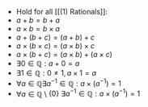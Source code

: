 - Hold for all [[(1) Rationals]]: 
- $a + b = b + a$
- $a \times b = b \times a$
- $a + (b + c) = (a + b) + c$
- $a \times (b \times c) = (a \times b) \times c$
- $a \times (b + c) = (a \times b) + (a \times c)$
- $\exists 0 \in \mathbb{Q}: a + 0 = a$
- $\exists 1 \in \mathbb{Q} : 0 \ne 1, a \times 1 = a$
- $\forall a \in \mathbb{Q} \exists a^{-1} \in \mathbb{Q} : a \times (a^{-1}) = 1$
- $\forall a \in \mathbb{Q}$ \ $\{0\} \ \exists a^{-1} \in \mathbb{Q} : a \times (a^{-1}) = 1$
